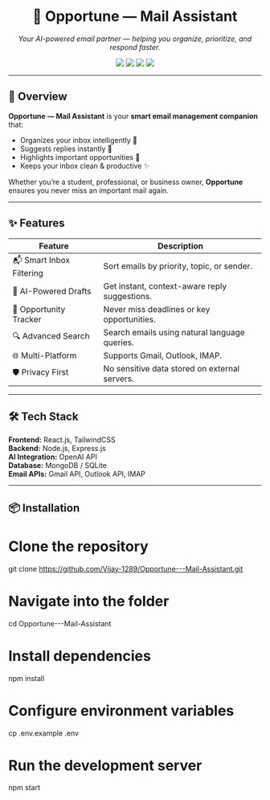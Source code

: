 <h1 align="center">📧 Opportune — Mail Assistant</h1>
<p align="center">
  <em>Your AI-powered email partner — helping you organize, prioritize, and respond faster.</em>
</p>

<p align="center">
  <img src="https://img.shields.io/github/license/Vijay-1289/Opportune---Mail-Assistant?style=flat-square" />
  <img src="https://img.shields.io/github/stars/Vijay-1289/Opportune---Mail-Assistant?style=flat-square&color=yellow" />
  <img src="https://img.shields.io/github/issues/Vijay-1289/Opportune---Mail-Assistant?style=flat-square&color=red" />
  <img src="https://img.shields.io/github/forks/Vijay-1289/Opportune---Mail-Assistant?style=flat-square&color=blue" />
</p>

---

## 🚀 Overview
**Opportune — Mail Assistant** is your **smart email management companion** that:
- Organizes your inbox intelligently 🧠
- Suggests replies instantly 🤖
- Highlights important opportunities 📌
- Keeps your inbox clean & productive ✨

Whether you’re a student, professional, or business owner, **Opportune** ensures you never miss an important mail again.

---

## ✨ Features

| Feature | Description |
|---------|-------------|
| 📬 Smart Inbox Filtering | Sort emails by priority, topic, or sender. |
| 🤖 AI-Powered Drafts | Get instant, context-aware reply suggestions. |
| 📅 Opportunity Tracker | Never miss deadlines or key opportunities. |
| 🔍 Advanced Search | Search emails using natural language queries. |
| 🌐 Multi-Platform | Supports Gmail, Outlook, IMAP. |
| 🛡 Privacy First | No sensitive data stored on external servers. |

---

## 🛠 Tech Stack

**Frontend:** React.js, TailwindCSS  
**Backend:** Node.js, Express.js  
**AI Integration:** OpenAI API  
**Database:** MongoDB / SQLite  
**Email APIs:** Gmail API, Outlook API, IMAP

---

## 📦 Installation

# Clone the repository
git clone https://github.com/Vijay-1289/Opportune---Mail-Assistant.git

# Navigate into the folder
cd Opportune---Mail-Assistant

# Install dependencies
npm install

# Configure environment variables
cp .env.example .env

# Run the development server
npm start

